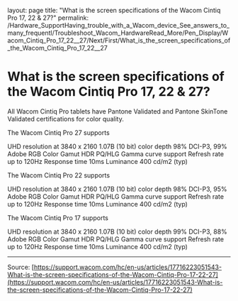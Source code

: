 layout: page
title: "What is the screen specifications of the Wacom Cintiq Pro 17, 22 & 27?"
permalink: /Hardware_SupportHaving_trouble_with_a_Wacom_device_See_answers_to_many_frequentl/Troubleshoot_Wacom_HardwareRead_More/Pen_Display/Wacom_Cintiq_Pro_17_22__27/Next/First/What_is_the_screen_specifications_of_the_Wacom_Cintiq_Pro_17_22__27

# What is the screen specifications of the Wacom Cintiq Pro 17, 22 & 27?

All Wacom Cintiq Pro tablets have Pantone Validated and Pantone SkinTone Validated certifications for color quality.


The Wacom Cintiq Pro 27 supports

UHD resolution at 3840 x 2160
1.07B (10 bit) color depth
98% DCI-P3, 99% Adobe RGB Color Gamut
HDR PQ/HLG Gamma curve support
Refresh rate up to 120Hz
Response time 10ms
Luminance 400 cd/m2 (typ)



The Wacom Cintiq Pro 22 supports

UHD resolution at 3840 x 2160
1.07B (10 bit) color depth
98% DCI-P3, 95% Adobe RGB Color Gamut
HDR PQ/HLG Gamma curve support
Refresh rate up to 120Hz
Response time 10ms
Luminance 400 cd/m2 (typ)



The Wacom Cintiq Pro 17 supports

UHD resolution at 3840 x 2160
1.07B (10 bit) color depth
99% DCI-P3, 88% Adobe RGB Color Gamut
HDR PQ/HLG Gamma curve support
Refresh rate up to 120Hz
Response time 10ms
Luminance 400 cd/m2 (typ)

---
Source: [https://support.wacom.com/hc/en-us/articles/17716223051543-What-is-the-screen-specifications-of-the-Wacom-Cintiq-Pro-17-22-27](https://support.wacom.com/hc/en-us/articles/17716223051543-What-is-the-screen-specifications-of-the-Wacom-Cintiq-Pro-17-22-27)

